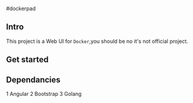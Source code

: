#dockerpad
## Intro
  This project is a Web UI for `Docker`,you should be no it's not official project.
## Get started
## Dependancies
1 Angular
2 Bootstrap
3 Golang
